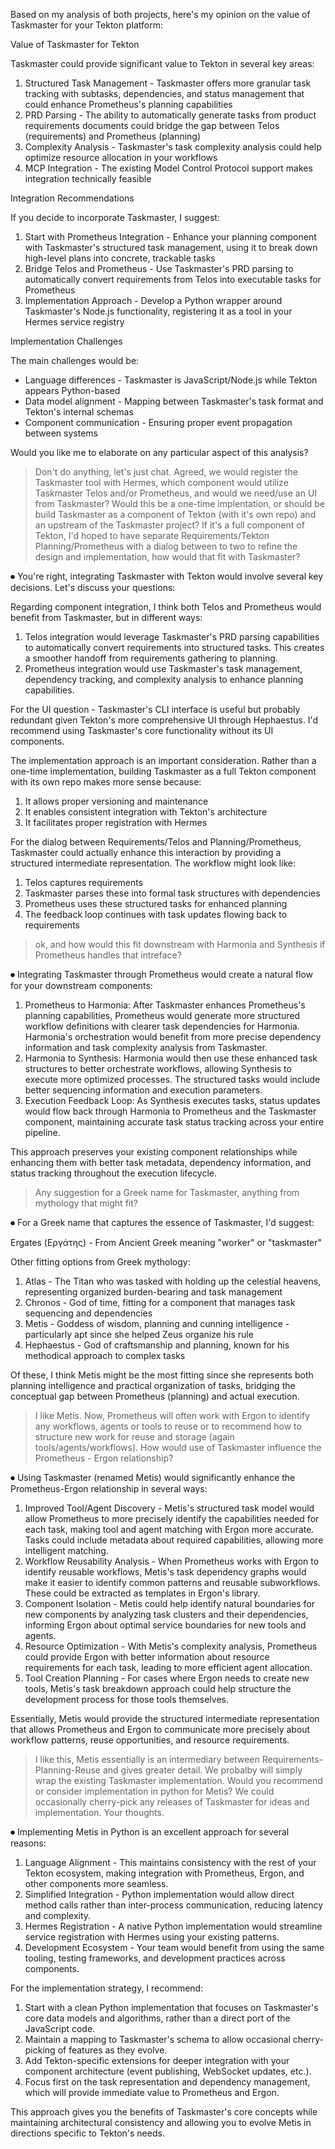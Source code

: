 Based on my analysis of both projects, here's my opinion on the value of Taskmaster for your Tekton platform:

  Value of Taskmaster for Tekton

  Taskmaster could provide significant value to Tekton in several key areas:

  1. Structured Task Management - Taskmaster offers more granular task tracking with subtasks, dependencies, and
  status management that could enhance Prometheus's planning capabilities
  2. PRD Parsing - The ability to automatically generate tasks from product requirements documents could bridge
  the gap between Telos (requirements) and Prometheus (planning)
  3. Complexity Analysis - Taskmaster's task complexity analysis could help optimize resource allocation in your
  workflows
  4. MCP Integration - The existing Model Control Protocol support makes integration technically feasible

  Integration Recommendations

  If you decide to incorporate Taskmaster, I suggest:

  1. Start with Prometheus Integration - Enhance your planning component with Taskmaster's structured task
  management, using it to break down high-level plans into concrete, trackable tasks
  2. Bridge Telos and Prometheus - Use Taskmaster's PRD parsing to automatically convert requirements from Telos
  into executable tasks for Prometheus
  3. Implementation Approach - Develop a Python wrapper around Taskmaster's Node.js functionality, registering it
  as a tool in your Hermes service registry

  Implementation Challenges

  The main challenges would be:

  - Language differences - Taskmaster is JavaScript/Node.js while Tekton appears Python-based
  - Data model alignment - Mapping between Taskmaster's task format and Tekton's internal schemas
  - Component communication - Ensuring proper event propagation between systems

  Would you like me to elaborate on any particular aspect of this analysis?

> Don't do anything, let's just chat. Agreed, we would register the Taskmaster tool with Hermes, which component 
  would utilize Taskmaster Telos and/or Prometheus, and would we need/use an UI from Taskmaster? Would this be a 
  one-time implentation, or should be build Taskmaster as a component of Tekton (with it's own repo) and an 
  upstream of the Taskmaster project? If it's a full component of Tekton, I'd hoped to have separate 
  Requirements/Tekton  Planning/Prometheus with a dialog between to two to refine the design and implementation, 
  how would that fit with Taskmaster?

⏺ You're right, integrating Taskmaster with Tekton would involve several key decisions. Let's discuss your
  questions:

  Regarding component integration, I think both Telos and Prometheus would benefit from Taskmaster, but in
  different ways:

  1. Telos integration would leverage Taskmaster's PRD parsing capabilities to automatically convert requirements
  into structured tasks. This creates a smoother handoff from requirements gathering to planning.
  2. Prometheus integration would use Taskmaster's task management, dependency tracking, and complexity analysis
  to enhance planning capabilities.

  For the UI question - Taskmaster's CLI interface is useful but probably redundant given Tekton's more
  comprehensive UI through Hephaestus. I'd recommend using Taskmaster's core functionality without its UI
  components.

  The implementation approach is an important consideration. Rather than a one-time implementation, building
  Taskmaster as a full Tekton component with its own repo makes more sense because:

  1. It allows proper versioning and maintenance
  2. It enables consistent integration with Tekton's architecture
  3. It facilitates proper registration with Hermes

  For the dialog between Requirements/Telos and Planning/Prometheus, Taskmaster could actually enhance this
  interaction by providing a structured intermediate representation. The workflow might look like:

  1. Telos captures requirements
  2. Taskmaster parses these into formal task structures with dependencies
  3. Prometheus uses these structured tasks for enhanced planning
  4. The feedback loop continues with task updates flowing back to requirements

> ok, and how would this fit downstream with Harmonia and Synthesis if Prometheus handles that intreface?

⏺ Integrating Taskmaster through Prometheus would create a natural flow for your downstream components:

  1. Prometheus to Harmonia: After Taskmaster enhances Prometheus's planning capabilities, Prometheus would
  generate more structured workflow definitions with clearer task dependencies for Harmonia. Harmonia's
  orchestration would benefit from more precise dependency information and task complexity analysis from
  Taskmaster.
  2. Harmonia to Synthesis: Harmonia would then use these enhanced task structures to better orchestrate
  workflows, allowing Synthesis to execute more optimized processes. The structured tasks would include better
  sequencing information and execution parameters.
  3. Execution Feedback Loop: As Synthesis executes tasks, status updates would flow back through Harmonia to
  Prometheus and the Taskmaster component, maintaining accurate task status tracking across your entire pipeline.

  This approach preserves your existing component relationships while enhancing them with better task metadata,
  dependency information, and status tracking throughout the execution lifecycle.

> Any suggestion for a Greek name for Taskmaster, anything from mythology that might fit?

⏺ For a Greek name that captures the essence of Taskmaster, I'd suggest:

  Ergates (Εργάτης) - From Ancient Greek meaning "worker" or "taskmaster"

  Other fitting options from Greek mythology:

  1. Atlas - The Titan who was tasked with holding up the celestial heavens, representing organized burden-bearing
   and task management
  2. Chronos - God of time, fitting for a component that manages task sequencing and dependencies
  3. Metis - Goddess of wisdom, planning and cunning intelligence - particularly apt since she helped Zeus
  organize his rule
  4. Hephaestus - God of craftsmanship and planning, known for his methodical approach to complex tasks

  Of these, I think Metis might be the most fitting since she represents both planning intelligence and practical
  organization of tasks, bridging the conceptual gap between Prometheus (planning) and actual execution.

> I like Metis. Now, Prometheus will often work with Ergon to identify any workflows, agents or tools to reuse or 
  to recommend how to structure new work for reuse and storage (again tools/agents/workflows). How would use of 
  Taskmaster influence the Prometheus - Ergon relationship?

⏺ Using Taskmaster (renamed Metis) would significantly enhance the Prometheus-Ergon relationship in several ways:

  1. Improved Tool/Agent Discovery - Metis's structured task model would allow Prometheus to more precisely
  identify the capabilities needed for each task, making tool and agent matching with Ergon more accurate. Tasks
  could include metadata about required capabilities, allowing more intelligent matching.
  2. Workflow Reusability Analysis - When Prometheus works with Ergon to identify reusable workflows, Metis's task
   dependency graphs would make it easier to identify common patterns and reusable subworkflows. These could be
  extracted as templates in Ergon's library.
  3. Component Isolation - Metis could help identify natural boundaries for new components by analyzing task
  clusters and their dependencies, informing Ergon about optimal service boundaries for new tools and agents.
  4. Resource Optimization - With Metis's complexity analysis, Prometheus could provide Ergon with better
  information about resource requirements for each task, leading to more efficient agent allocation.
  5. Tool Creation Planning - For cases where Ergon needs to create new tools, Metis's task breakdown approach
  could help structure the development process for those tools themselves.

  Essentially, Metis would provide the structured intermediate representation that allows Prometheus and Ergon to
  communicate more precisely about workflow patterns, reuse opportunities, and resource requirements.

> I like this, Metis essentially is an intermediary between Requirements-Planning-Reuse and gives greater detail. 
  We probalby will simply wrap the existing Taskmaster implementation. Would you recommend or consider 
  implementation in python for Metis? We could occasionally cherry-pick any releases of Taskmaster for ideas and 
  implementation. Your thoughts.

⏺ Implementing Metis in Python is an excellent approach for several reasons:

  1. Language Alignment - This maintains consistency with the rest of your Tekton ecosystem, making integration
  with Prometheus, Ergon, and other components more seamless.
  2. Simplified Integration - Python implementation would allow direct method calls rather than inter-process
  communication, reducing latency and complexity.
  3. Hermes Registration - A native Python implementation would streamline service registration with Hermes using
  your existing patterns.
  4. Development Ecosystem - Your team would benefit from using the same tooling, testing frameworks, and
  development practices across components.

  For the implementation strategy, I recommend:

  1. Start with a clean Python implementation that focuses on Taskmaster's core data models and algorithms, rather
   than a direct port of the JavaScript code.
  2. Maintain a mapping to Taskmaster's schema to allow occasional cherry-picking of features as they evolve.
  3. Add Tekton-specific extensions for deeper integration with your component architecture (event publishing,
  WebSocket updates, etc.).
  4. Focus first on the task representation and dependency management, which will provide immediate value to
  Prometheus and Ergon.

  This approach gives you the benefits of Taskmaster's core concepts while maintaining architectural consistency
  and allowing you to evolve Metis in directions specific to Tekton's needs.


